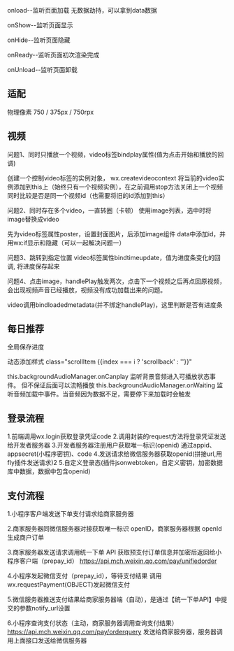 onload--监听页面加载   无数据劫持，可以拿到data数据

onShow--监听页面显示

onHide--监听页面隐藏

onReady--监听页面初次渲染完成

onUnload--监听页面卸载

## 适配
物理像素 750  /  375px /  750rpx

## 视频
问题1、同时只播放一个视频，video标签bindplay属性(值为点击开始和播放的回调)

创建一个控制video标签的实例对象， wx.createvideocontext
将当前的video实例添加到this上（始终只有一个视频实例），在之前调用stop方法关闭上一个视频同时比较是否是同一个视频id（也需要将旧的id添加到this）


问题2、同时存在多个video，一直转圈（卡顿）
使用image列表，选中时将image替换成video

先为video标签属性poster，设置封面图片，后添加image组件
data中添加id，并用wx:if显示和隐藏（可以一起解决问题一）


问题3、跳转到指定位置
video标签属性bindtimeupdate，值为进度条变化的回调, 将进度保存起来

问题4、点击image，handlePlay触发两次，点击下一个视频之后再点回原视频，会出现视频声音已经播放，视频没有成功加载出来的问题。

video调用bindloadedmetadata(并不绑定handlePlay)，这里判断是否有进度条

## 每日推荐
全局保存进度

动态添加样式 class="scrollItem {{index === i ? 'scrollback' : ''}}"

this.backgroundAudioManager.onCanplay 监听背景音频进入可播放状态事件。 但不保证后面可以流畅播放
this.backgroundAudioManager.onWaiting 监听音频加载中事件。当音频因为数据不足，需要停下来加载时会触发

## 登录流程
1.前端调用wx.login获取登录凭证code
2.调用封装的request方法将登录凭证发送给开发者服务器
3.开发者服务器注册用户获取唯一标识(openid)
  通过appid、appsecret(小程序密钥)、code
4.发送请求给微信服务器获取openid(拼接url,用fly插件发送请求)2
5.自定义登录态(插件jsonwebtoken，自定义密钥，加密数据库中数据，数据中包含openid)

## 支付流程
1.小程序客户端发送下单支付请求给商家服务器

2.商家服务器同微信服务器对接获取唯一标识 openID，商家服务器根据 openId 生成商户订单

3.商家服务器发送请求调用统一下单 API 获取预支付订单信息并加密后返回给小程序客户端（prepay_id）
https://api.mch.weixin.qq.com/pay/unifiedorder

4.小程序发起微信支付（prepay_id），等待支付结果
调用wx.requestPayment(OBJECT)发起微信支付

5.微信服务器推送支付结果给商家服务器端（自动），是通过【统一下单API】中提交的参数notify_url设置

6.小程序查询支付状态（主动，商家服务器调用查询支付结果）
https://api.mch.weixin.qq.com/pay/orderquery
发送给商家服务器，服务器调用上面接口发送给微信服务器